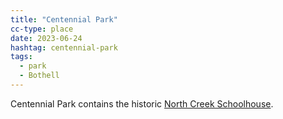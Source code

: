 ```yaml
---
title: "Centennial Park"
cc-type: place
date: 2023-06-24
hashtag: centennial-park
tags:
  - park
  - Bothell
---
```

Centennial Park contains the historic [North Creek Schoolhouse](/en.wikipedia.org/wiki/North_Creek_Forest).